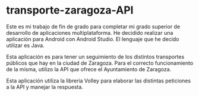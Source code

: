 # transporte-zaragoza-API

 Este es mi trabajo de fin de grado para completar mi grado superior de desarrollo de aplicaciones multiplataforma. 
 He decidido realizar una aplicación para Android con Android Studio. El lenguaje que he decido utilizar es Java.
 
 Esta aplicación es para tener un seguimiento de los distintos transportes públicos que hay en la ciudad de Zaragoza. Para el correcto funcionamiento de la misma, utilizo la API que ofrece el Ayuntamiento de Zaragoza. 
 
 Esta aplicación utiliza la libreria Volley para elaborar las distintas peticiones a la API y manejar la respuesta.
